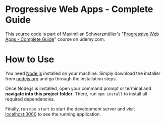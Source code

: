 # Progressive Web Apps - Complete Guide
This source code is part of Maximilian Schwarzmüller's "[Progressive Web Apps - Complete Guide](https://www.udemy.com/progressive-web-app-pwa-the-complete-guide/)" course on udemy.com.

# How to Use
You need [Node.js](https://nodejs.org) installed on your machine. Simply download the installer from [nodejs.org](https://nodejs.org) and go through the installation steps.

Once Node.js is installed, open your command prompt or terminal and **navigate into this project folder**. There, run `npm install` to install all required dependencies.

Finally, run `npm start` to start the development server and visit [localhost:3000](http://localhost:3000) to see the running application.
